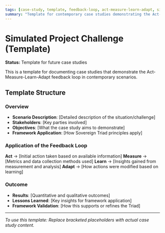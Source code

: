 ```yaml
---
tags: [case-study, template, feedback-loop, act-measure-learn-adapt, simulation, contemporary]
summary: "Template for contemporary case studies demonstrating the Act-Measure-Learn-Adapt feedback loop in practice."
---
```


# Simulated Project Challenge (Template)

**Status:** Template for future case studies

This is a template for documenting case studies that demonstrate the Act-Measure-Learn-Adapt feedback loop in contemporary scenarios.

## Template Structure

### Overview

- **Scenario Description**: [Detailed description of the situation/challenge]
- **Stakeholders**: [Key parties involved]
- **Objectives**: [What the case study aims to demonstrate]
- **Framework Application**: [How Sovereign Triad principles apply]

### Application of the Feedback Loop

**Act** → [Initial action taken based on available information]
**Measure** → [Metrics and data collection methods used]
**Learn** → [Insights gained from measurement and analysis]
**Adapt** → [How actions were modified based on learning]

### Outcome

- **Results**: [Quantitative and qualitative outcomes]
- **Lessons Learned**: [Key insights for framework application]
- **Framework Validation**: [How this supports or refines the Triad]

---

*To use this template: Replace bracketed placeholders with actual case study content.*
